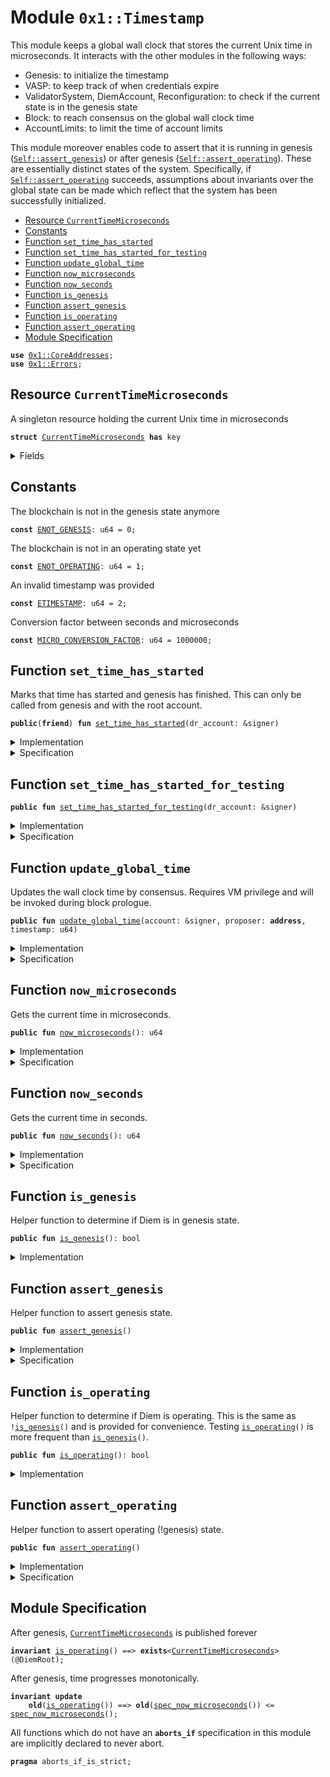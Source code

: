 
<a name="0x1_Timestamp"></a>

# Module `0x1::Timestamp`

This module keeps a global wall clock that stores the current Unix time in microseconds.
It interacts with the other modules in the following ways:

* Genesis: to initialize the timestamp
* VASP: to keep track of when credentials expire
* ValidatorSystem, DiemAccount, Reconfiguration: to check if the current state is in the genesis state
* Block: to reach consensus on the global wall clock time
* AccountLimits: to limit the time of account limits

This module moreover enables code to assert that it is running in genesis (<code><a href="Timestamp.md#0x1_Timestamp_assert_genesis">Self::assert_genesis</a></code>) or after
genesis (<code><a href="Timestamp.md#0x1_Timestamp_assert_operating">Self::assert_operating</a></code>). These are essentially distinct states of the system. Specifically,
if <code><a href="Timestamp.md#0x1_Timestamp_assert_operating">Self::assert_operating</a></code> succeeds, assumptions about invariants over the global state can be made
which reflect that the system has been successfully initialized.


-  [Resource `CurrentTimeMicroseconds`](#0x1_Timestamp_CurrentTimeMicroseconds)
-  [Constants](#@Constants_0)
-  [Function `set_time_has_started`](#0x1_Timestamp_set_time_has_started)
-  [Function `set_time_has_started_for_testing`](#0x1_Timestamp_set_time_has_started_for_testing)
-  [Function `update_global_time`](#0x1_Timestamp_update_global_time)
-  [Function `now_microseconds`](#0x1_Timestamp_now_microseconds)
-  [Function `now_seconds`](#0x1_Timestamp_now_seconds)
-  [Function `is_genesis`](#0x1_Timestamp_is_genesis)
-  [Function `assert_genesis`](#0x1_Timestamp_assert_genesis)
-  [Function `is_operating`](#0x1_Timestamp_is_operating)
-  [Function `assert_operating`](#0x1_Timestamp_assert_operating)
-  [Module Specification](#@Module_Specification_1)


<pre><code><b>use</b> <a href="CoreAddresses.md#0x1_CoreAddresses">0x1::CoreAddresses</a>;
<b>use</b> <a href="../../../../../../../DPN/releases/artifacts/current/build/MoveStdlib/docs/Errors.md#0x1_Errors">0x1::Errors</a>;
</code></pre>



<a name="0x1_Timestamp_CurrentTimeMicroseconds"></a>

## Resource `CurrentTimeMicroseconds`

A singleton resource holding the current Unix time in microseconds


<pre><code><b>struct</b> <a href="Timestamp.md#0x1_Timestamp_CurrentTimeMicroseconds">CurrentTimeMicroseconds</a> <b>has</b> key
</code></pre>



<details>
<summary>Fields</summary>


<dl>
<dt>
<code>microseconds: u64</code>
</dt>
<dd>

</dd>
</dl>


</details>

<a name="@Constants_0"></a>

## Constants


<a name="0x1_Timestamp_ENOT_GENESIS"></a>

The blockchain is not in the genesis state anymore


<pre><code><b>const</b> <a href="Timestamp.md#0x1_Timestamp_ENOT_GENESIS">ENOT_GENESIS</a>: u64 = 0;
</code></pre>



<a name="0x1_Timestamp_ENOT_OPERATING"></a>

The blockchain is not in an operating state yet


<pre><code><b>const</b> <a href="Timestamp.md#0x1_Timestamp_ENOT_OPERATING">ENOT_OPERATING</a>: u64 = 1;
</code></pre>



<a name="0x1_Timestamp_ETIMESTAMP"></a>

An invalid timestamp was provided


<pre><code><b>const</b> <a href="Timestamp.md#0x1_Timestamp_ETIMESTAMP">ETIMESTAMP</a>: u64 = 2;
</code></pre>



<a name="0x1_Timestamp_MICRO_CONVERSION_FACTOR"></a>

Conversion factor between seconds and microseconds


<pre><code><b>const</b> <a href="Timestamp.md#0x1_Timestamp_MICRO_CONVERSION_FACTOR">MICRO_CONVERSION_FACTOR</a>: u64 = 1000000;
</code></pre>



<a name="0x1_Timestamp_set_time_has_started"></a>

## Function `set_time_has_started`

Marks that time has started and genesis has finished. This can only be called from genesis and with the root
account.


<pre><code><b>public</b>(<b>friend</b>) <b>fun</b> <a href="Timestamp.md#0x1_Timestamp_set_time_has_started">set_time_has_started</a>(dr_account: &signer)
</code></pre>



<details>
<summary>Implementation</summary>


<pre><code><b>public</b>(<b>friend</b>) <b>fun</b> <a href="Timestamp.md#0x1_Timestamp_set_time_has_started">set_time_has_started</a>(dr_account: &signer) {
    <a href="Timestamp.md#0x1_Timestamp_assert_genesis">assert_genesis</a>();
    <a href="CoreAddresses.md#0x1_CoreAddresses_assert_diem_root">CoreAddresses::assert_diem_root</a>(dr_account);
    <b>let</b> timer = <a href="Timestamp.md#0x1_Timestamp_CurrentTimeMicroseconds">CurrentTimeMicroseconds</a> { microseconds: 0 };
    <b>move_to</b>(dr_account, timer);
}
</code></pre>



</details>

<details>
<summary>Specification</summary>


This function can't be verified on its own and has to be verified in the context of Genesis execution.

After time has started, all invariants guarded by <code><a href="Timestamp.md#0x1_Timestamp_is_operating">Timestamp::is_operating</a></code> will become activated
and need to hold.


<pre><code><b>pragma</b> delegate_invariants_to_caller;
<b>include</b> <a href="Timestamp.md#0x1_Timestamp_AbortsIfNotGenesis">AbortsIfNotGenesis</a>;
<b>include</b> <a href="CoreAddresses.md#0x1_CoreAddresses_AbortsIfNotDiemRoot">CoreAddresses::AbortsIfNotDiemRoot</a>{account: dr_account};
<b>ensures</b> <a href="Timestamp.md#0x1_Timestamp_is_operating">is_operating</a>();
</code></pre>



</details>

<a name="0x1_Timestamp_set_time_has_started_for_testing"></a>

## Function `set_time_has_started_for_testing`



<pre><code><b>public</b> <b>fun</b> <a href="Timestamp.md#0x1_Timestamp_set_time_has_started_for_testing">set_time_has_started_for_testing</a>(dr_account: &signer)
</code></pre>



<details>
<summary>Implementation</summary>


<pre><code><b>public</b> <b>fun</b> <a href="Timestamp.md#0x1_Timestamp_set_time_has_started_for_testing">set_time_has_started_for_testing</a>(dr_account: &signer) {
    <a href="Timestamp.md#0x1_Timestamp_set_time_has_started">set_time_has_started</a>(dr_account);
}
</code></pre>



</details>

<details>
<summary>Specification</summary>



<pre><code><b>pragma</b> verify = <b>false</b>;
</code></pre>



</details>

<a name="0x1_Timestamp_update_global_time"></a>

## Function `update_global_time`

Updates the wall clock time by consensus. Requires VM privilege and will be invoked during block prologue.


<pre><code><b>public</b> <b>fun</b> <a href="Timestamp.md#0x1_Timestamp_update_global_time">update_global_time</a>(account: &signer, proposer: <b>address</b>, timestamp: u64)
</code></pre>



<details>
<summary>Implementation</summary>


<pre><code><b>public</b> <b>fun</b> <a href="Timestamp.md#0x1_Timestamp_update_global_time">update_global_time</a>(
    account: &signer,
    proposer: <b>address</b>,
    timestamp: u64
) <b>acquires</b> <a href="Timestamp.md#0x1_Timestamp_CurrentTimeMicroseconds">CurrentTimeMicroseconds</a> {
    <a href="Timestamp.md#0x1_Timestamp_assert_operating">assert_operating</a>();
    // Can only be invoked by DiemVM signer.
    <a href="CoreAddresses.md#0x1_CoreAddresses_assert_vm">CoreAddresses::assert_vm</a>(account);

    <b>let</b> global_timer = <b>borrow_global_mut</b>&lt;<a href="Timestamp.md#0x1_Timestamp_CurrentTimeMicroseconds">CurrentTimeMicroseconds</a>&gt;(@DiemRoot);
    <b>let</b> now = global_timer.microseconds;
    <b>if</b> (proposer == @VMReserved) {
        // NIL block <b>with</b> null <b>address</b> <b>as</b> proposer. <a href="Timestamp.md#0x1_Timestamp">Timestamp</a> must be equal.
        <b>assert</b>!(now == timestamp, <a href="../../../../../../../DPN/releases/artifacts/current/build/MoveStdlib/docs/Errors.md#0x1_Errors_invalid_argument">Errors::invalid_argument</a>(<a href="Timestamp.md#0x1_Timestamp_ETIMESTAMP">ETIMESTAMP</a>));
    } <b>else</b> {
        // Normal block. Time must advance
        <b>assert</b>!(now &lt; timestamp, <a href="../../../../../../../DPN/releases/artifacts/current/build/MoveStdlib/docs/Errors.md#0x1_Errors_invalid_argument">Errors::invalid_argument</a>(<a href="Timestamp.md#0x1_Timestamp_ETIMESTAMP">ETIMESTAMP</a>));
    };
    global_timer.microseconds = timestamp;
}
</code></pre>



</details>

<details>
<summary>Specification</summary>



<pre><code><b>pragma</b> opaque;
<b>modifies</b> <b>global</b>&lt;<a href="Timestamp.md#0x1_Timestamp_CurrentTimeMicroseconds">CurrentTimeMicroseconds</a>&gt;(@DiemRoot);
<b>let</b> now = <a href="Timestamp.md#0x1_Timestamp_spec_now_microseconds">spec_now_microseconds</a>();
<b>let</b> <b>post</b> post_now = <a href="Timestamp.md#0x1_Timestamp_spec_now_microseconds">spec_now_microseconds</a>();
</code></pre>


Conditions unique for abstract and concrete version of this function.


<pre><code><b>include</b> <a href="Timestamp.md#0x1_Timestamp_AbortsIfNotOperating">AbortsIfNotOperating</a>;
<b>include</b> <a href="CoreAddresses.md#0x1_CoreAddresses_AbortsIfNotVM">CoreAddresses::AbortsIfNotVM</a>;
<b>ensures</b> post_now == timestamp;
</code></pre>


Conditions we only check for the implementation, but do not pass to the caller.


<pre><code><b>aborts_if</b> [concrete]
    (<b>if</b> (proposer == @VMReserved) {
        now != timestamp
     } <b>else</b>  {
        now &gt;= timestamp
     }
    )
    <b>with</b> Errors::INVALID_ARGUMENT;
</code></pre>



</details>

<a name="0x1_Timestamp_now_microseconds"></a>

## Function `now_microseconds`

Gets the current time in microseconds.


<pre><code><b>public</b> <b>fun</b> <a href="Timestamp.md#0x1_Timestamp_now_microseconds">now_microseconds</a>(): u64
</code></pre>



<details>
<summary>Implementation</summary>


<pre><code><b>public</b> <b>fun</b> <a href="Timestamp.md#0x1_Timestamp_now_microseconds">now_microseconds</a>(): u64 <b>acquires</b> <a href="Timestamp.md#0x1_Timestamp_CurrentTimeMicroseconds">CurrentTimeMicroseconds</a> {
    <a href="Timestamp.md#0x1_Timestamp_assert_operating">assert_operating</a>();
    <b>borrow_global</b>&lt;<a href="Timestamp.md#0x1_Timestamp_CurrentTimeMicroseconds">CurrentTimeMicroseconds</a>&gt;(@DiemRoot).microseconds
}
</code></pre>



</details>

<details>
<summary>Specification</summary>



<pre><code><b>pragma</b> opaque;
<b>include</b> <a href="Timestamp.md#0x1_Timestamp_AbortsIfNotOperating">AbortsIfNotOperating</a>;
<b>ensures</b> result == <a href="Timestamp.md#0x1_Timestamp_spec_now_microseconds">spec_now_microseconds</a>();
</code></pre>




<a name="0x1_Timestamp_spec_now_microseconds"></a>


<pre><code><b>fun</b> <a href="Timestamp.md#0x1_Timestamp_spec_now_microseconds">spec_now_microseconds</a>(): u64 {
   <b>global</b>&lt;<a href="Timestamp.md#0x1_Timestamp_CurrentTimeMicroseconds">CurrentTimeMicroseconds</a>&gt;(@DiemRoot).microseconds
}
</code></pre>



</details>

<a name="0x1_Timestamp_now_seconds"></a>

## Function `now_seconds`

Gets the current time in seconds.


<pre><code><b>public</b> <b>fun</b> <a href="Timestamp.md#0x1_Timestamp_now_seconds">now_seconds</a>(): u64
</code></pre>



<details>
<summary>Implementation</summary>


<pre><code><b>public</b> <b>fun</b> <a href="Timestamp.md#0x1_Timestamp_now_seconds">now_seconds</a>(): u64 <b>acquires</b> <a href="Timestamp.md#0x1_Timestamp_CurrentTimeMicroseconds">CurrentTimeMicroseconds</a> {
    <a href="Timestamp.md#0x1_Timestamp_now_microseconds">now_microseconds</a>() / <a href="Timestamp.md#0x1_Timestamp_MICRO_CONVERSION_FACTOR">MICRO_CONVERSION_FACTOR</a>
}
</code></pre>



</details>

<details>
<summary>Specification</summary>



<pre><code><b>pragma</b> opaque;
<b>include</b> <a href="Timestamp.md#0x1_Timestamp_AbortsIfNotOperating">AbortsIfNotOperating</a>;
<b>ensures</b> result == <a href="Timestamp.md#0x1_Timestamp_spec_now_seconds">spec_now_seconds</a>();
</code></pre>




<a name="0x1_Timestamp_spec_now_seconds"></a>


<pre><code><b>fun</b> <a href="Timestamp.md#0x1_Timestamp_spec_now_seconds">spec_now_seconds</a>(): u64 {
   <a href="Timestamp.md#0x1_Timestamp_spec_now_microseconds">spec_now_microseconds</a>() / <a href="Timestamp.md#0x1_Timestamp_MICRO_CONVERSION_FACTOR">MICRO_CONVERSION_FACTOR</a>
}
</code></pre>



</details>

<a name="0x1_Timestamp_is_genesis"></a>

## Function `is_genesis`

Helper function to determine if Diem is in genesis state.


<pre><code><b>public</b> <b>fun</b> <a href="Timestamp.md#0x1_Timestamp_is_genesis">is_genesis</a>(): bool
</code></pre>



<details>
<summary>Implementation</summary>


<pre><code><b>public</b> <b>fun</b> <a href="Timestamp.md#0x1_Timestamp_is_genesis">is_genesis</a>(): bool {
    !<b>exists</b>&lt;<a href="Timestamp.md#0x1_Timestamp_CurrentTimeMicroseconds">CurrentTimeMicroseconds</a>&gt;(@DiemRoot)
}
</code></pre>



</details>

<a name="0x1_Timestamp_assert_genesis"></a>

## Function `assert_genesis`

Helper function to assert genesis state.


<pre><code><b>public</b> <b>fun</b> <a href="Timestamp.md#0x1_Timestamp_assert_genesis">assert_genesis</a>()
</code></pre>



<details>
<summary>Implementation</summary>


<pre><code><b>public</b> <b>fun</b> <a href="Timestamp.md#0x1_Timestamp_assert_genesis">assert_genesis</a>() {
    <b>assert</b>!(<a href="Timestamp.md#0x1_Timestamp_is_genesis">is_genesis</a>(), <a href="../../../../../../../DPN/releases/artifacts/current/build/MoveStdlib/docs/Errors.md#0x1_Errors_invalid_state">Errors::invalid_state</a>(<a href="Timestamp.md#0x1_Timestamp_ENOT_GENESIS">ENOT_GENESIS</a>));
}
</code></pre>



</details>

<details>
<summary>Specification</summary>



<pre><code><b>pragma</b> opaque = <b>true</b>;
<b>include</b> <a href="Timestamp.md#0x1_Timestamp_AbortsIfNotGenesis">AbortsIfNotGenesis</a>;
</code></pre>


Helper schema to specify that a function aborts if not in genesis.


<a name="0x1_Timestamp_AbortsIfNotGenesis"></a>


<pre><code><b>schema</b> <a href="Timestamp.md#0x1_Timestamp_AbortsIfNotGenesis">AbortsIfNotGenesis</a> {
    <b>aborts_if</b> !<a href="Timestamp.md#0x1_Timestamp_is_genesis">is_genesis</a>() <b>with</b> Errors::INVALID_STATE;
}
</code></pre>



</details>

<a name="0x1_Timestamp_is_operating"></a>

## Function `is_operating`

Helper function to determine if Diem is operating. This is the same as <code>!<a href="Timestamp.md#0x1_Timestamp_is_genesis">is_genesis</a>()</code> and is provided
for convenience. Testing <code><a href="Timestamp.md#0x1_Timestamp_is_operating">is_operating</a>()</code> is more frequent than <code><a href="Timestamp.md#0x1_Timestamp_is_genesis">is_genesis</a>()</code>.


<pre><code><b>public</b> <b>fun</b> <a href="Timestamp.md#0x1_Timestamp_is_operating">is_operating</a>(): bool
</code></pre>



<details>
<summary>Implementation</summary>


<pre><code><b>public</b> <b>fun</b> <a href="Timestamp.md#0x1_Timestamp_is_operating">is_operating</a>(): bool {
    <b>exists</b>&lt;<a href="Timestamp.md#0x1_Timestamp_CurrentTimeMicroseconds">CurrentTimeMicroseconds</a>&gt;(@DiemRoot)
}
</code></pre>



</details>

<a name="0x1_Timestamp_assert_operating"></a>

## Function `assert_operating`

Helper function to assert operating (!genesis) state.


<pre><code><b>public</b> <b>fun</b> <a href="Timestamp.md#0x1_Timestamp_assert_operating">assert_operating</a>()
</code></pre>



<details>
<summary>Implementation</summary>


<pre><code><b>public</b> <b>fun</b> <a href="Timestamp.md#0x1_Timestamp_assert_operating">assert_operating</a>() {
    <b>assert</b>!(<a href="Timestamp.md#0x1_Timestamp_is_operating">is_operating</a>(), <a href="../../../../../../../DPN/releases/artifacts/current/build/MoveStdlib/docs/Errors.md#0x1_Errors_invalid_state">Errors::invalid_state</a>(<a href="Timestamp.md#0x1_Timestamp_ENOT_OPERATING">ENOT_OPERATING</a>));
}
</code></pre>



</details>

<details>
<summary>Specification</summary>



<pre><code><b>pragma</b> opaque = <b>true</b>;
<b>include</b> <a href="Timestamp.md#0x1_Timestamp_AbortsIfNotOperating">AbortsIfNotOperating</a>;
</code></pre>


Helper schema to specify that a function aborts if not operating.


<a name="0x1_Timestamp_AbortsIfNotOperating"></a>


<pre><code><b>schema</b> <a href="Timestamp.md#0x1_Timestamp_AbortsIfNotOperating">AbortsIfNotOperating</a> {
    <b>aborts_if</b> !<a href="Timestamp.md#0x1_Timestamp_is_operating">is_operating</a>() <b>with</b> Errors::INVALID_STATE;
}
</code></pre>



</details>

<a name="@Module_Specification_1"></a>

## Module Specification



After genesis, <code><a href="Timestamp.md#0x1_Timestamp_CurrentTimeMicroseconds">CurrentTimeMicroseconds</a></code> is published forever


<pre><code><b>invariant</b> <a href="Timestamp.md#0x1_Timestamp_is_operating">is_operating</a>() ==&gt; <b>exists</b>&lt;<a href="Timestamp.md#0x1_Timestamp_CurrentTimeMicroseconds">CurrentTimeMicroseconds</a>&gt;(@DiemRoot);
</code></pre>


After genesis, time progresses monotonically.


<pre><code><b>invariant</b> <b>update</b>
    <b>old</b>(<a href="Timestamp.md#0x1_Timestamp_is_operating">is_operating</a>()) ==&gt; <b>old</b>(<a href="Timestamp.md#0x1_Timestamp_spec_now_microseconds">spec_now_microseconds</a>()) &lt;= <a href="Timestamp.md#0x1_Timestamp_spec_now_microseconds">spec_now_microseconds</a>();
</code></pre>



All functions which do not have an <code><b>aborts_if</b></code> specification in this module are implicitly declared
to never abort.


<pre><code><b>pragma</b> aborts_if_is_strict;
</code></pre>

